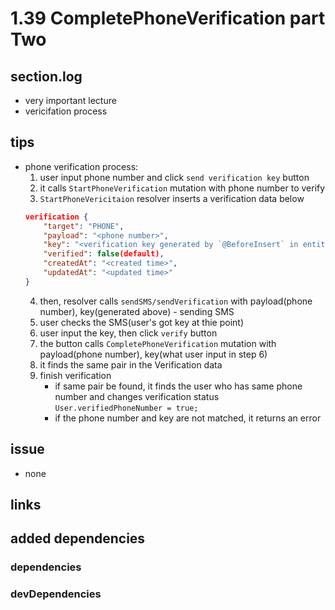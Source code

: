 # 1.39 CompletePhoneVerification part Two

## section.log

- very important lecture
- vericifation process

## tips

- phone verification process:
  1.  user input phone number and click `send verification key` button
  2.  it calls `StartPhoneVerification` mutation with phone number to verify
  3.  `StartPhoneVericitaion` resolver inserts a verification data below
  ```json
  verification {
      "target": "PHONE",
      "payload": "<phone number>",
      "key": "<verification key generated by `@BeforeInsert` in entity>",
      "verified": false(default),
      "createdAt": "<created time>",
      "updatedAt": "<updated time>"
  }
  ```
  4.  then, resolver calls `sendSMS/sendVerification` with payload(phone number), key(generated above) - sending SMS
  5.  user checks the SMS(user's got key at thie point)
  6.  user input the key, then click `verify` button
  7.  the button calls `CompletePhoneVerification` mutation with payload(phone number), key(what user input in step 6)
  8.  it finds the same pair in the Verification data
  9.  finish verification
      - if same pair be found, it finds the user who has same phone number and changes verification status<br>
        `User.verifiedPhoneNumber = true;`
      - if the phone number and key are not matched, it returns an error

## issue

- none

## links

## added dependencies

### dependencies

### devDependencies
